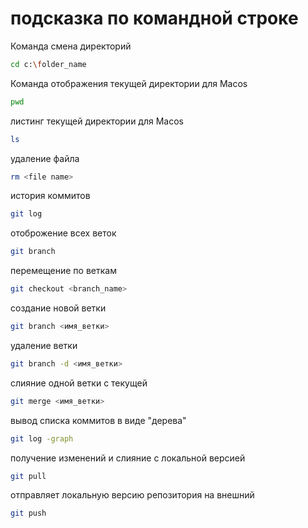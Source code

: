 # подсказка по командной строке


Команда смена директорий
``` sh
cd c:\folder_name
```

Команда отображения текущей директории для Мacos
```sh
pwd
```

листинг текущей директории для Масоs
```sh
ls
```

удаление файла 
```sh
rm <file name>
```

история коммитов
```sh
git log
```


отоброжение всех веток
```sh
git branch
```


перемещение по веткам
```sh
git checkout <branch_name>
```

создание новой ветки
```sh
git branch <имя_ветки>
```

удаление ветки
```sh
git branch -d <имя_ветки>
```
слияние одной ветки с текущей
```sh
git merge <имя_ветки>
```
вывод списка коммитов в виде "дерева"
```sh
git log -graph
```

получение изменений и слияние с локальной версией
```sh
git pull 
```

отправляет локальную версию репозитория на внешний
```sh
git push 
```